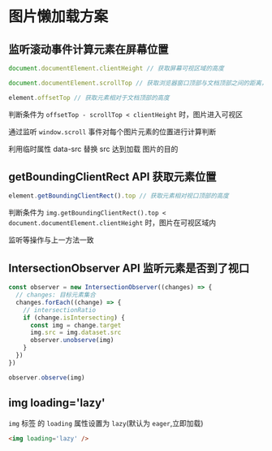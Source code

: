 # 图片懒加载方案

## 监听滚动事件计算元素在屏幕位置

```js
document.documentElement.clientHeight // 获取屏幕可视区域的高度

document.documentElement.scrollTop // 获取浏览器窗口顶部与文档顶部之间的距离，也就是滚动条滚动的距离

element.offsetTop // 获取元素相对于文档顶部的高度
```

判断条件为 `offsetTop - scrollTop < clientHeight` 时，图片进入可视区 

通过监听 `window.scroll` 事件对每个图片元素的位置进行计算判断

利用临时属性 data-src 替换 src 达到加载 图片的目的

## getBoundingClientRect API 获取元素位置

```js
element.getBoundingClientRect().top // 获取元素相对视口顶部的高度
```

判断条件为 `img.getBoundingClientRect().top < document.documentElement.clientHeight` 时，图片在可视区域内

监听等操作与上一方法一致

## IntersectionObserver API 监听元素是否到了视口

```js
const observer = new IntersectionObserver((changes) => {
  // changes: 目标元素集合
  changes.forEach((change) => {
    // intersectionRatio
    if (change.isIntersecting) {
      const img = change.target
      img.src = img.dataset.src
      observer.unobserve(img)
    }
  })
})

observer.observe(img)
```

## img loading='lazy'

`img` 标签 的 `loading` 属性设置为 `lazy`(默认为 `eager`,立即加载)

```html
<img loading='lazy' />
```